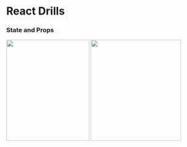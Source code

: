 # React Drills

### State and Props

<p float="left">
  <img src="https://github.com/Rasbandit/React-Drills/blob/master/images/Clicker/Clicker.jpg" width="220" height="267">
  <img src="https://github.com/Rasbandit/React-Drills/blob/master/images/Team Maker/Team-Maker.jpg" width="239" height="267">
</p>